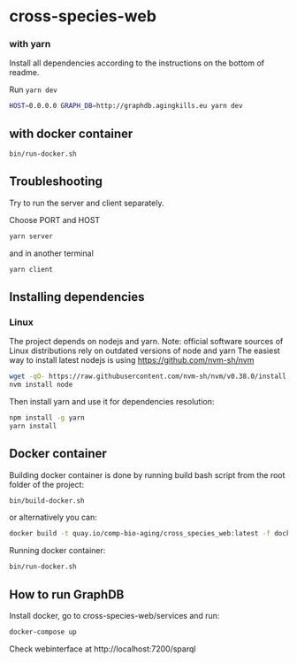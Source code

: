 # cross-species-web 

### with yarn ###

Install all dependencies according to the instructions on the bottom of readme.

Run `yarn dev`

```bash
HOST=0.0.0.0 GRAPH_DB=http://graphdb.agingkills.eu yarn dev
```

## with docker container ###

```bash
bin/run-docker.sh
```

## Troubleshooting
Try to run the server and client separately.

Choose PORT and HOST

```bash
yarn server
```
and in another terminal
```bash
yarn client
```
## Installing dependencies ##

### Linux ###

The project depends on nodejs and yarn. Note: official software sources of Linux distributions rely on outdated versions of node and yarn
The easiest way to install latest nodejs is using https://github.com/nvm-sh/nvm
```bash
wget -qO- https://raw.githubusercontent.com/nvm-sh/nvm/v0.38.0/install.sh | bash
nvm install node
```
Then install yarn and use it for dependencies resolution:
```bash
npm install -g yarn
yarn install
```

## Docker container ##
Building docker container is done by running build bash script from the root folder of the project:
```bash
bin/build-docker.sh
```
or alternatively you can:
```bash
docker build -t quay.io/comp-bio-aging/cross_species_web:latest -f docker/Dockerfile .
```

Running docker container:
```bash
bin/run-docker.sh
```

## How to run GraphDB

Install docker, go to cross-species-web/services and run:
```bash
docker-compose up
```
Check webinterface at http://localhost:7200/sparql
